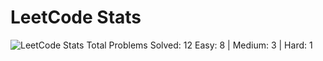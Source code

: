 # LeetCode Stats
![LeetCode Stats](https://img.shields.io/badge/Solved-12-green)
Total Problems Solved: 12
Easy: 8 | Medium: 3 | Hard: 1
